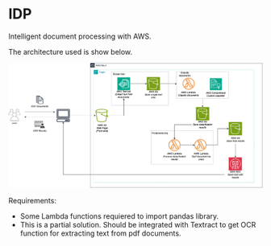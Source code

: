 # IDP
Intelligent document processing with AWS.

The architecture used is show below.

![AWSarchitecture](diagram.drawio.png)

Requirements:

* Some Lambda functions requiered to import pandas library.
* This is a partial solution. Should be integrated with Textract to get OCR function for extracting text from pdf documents.
